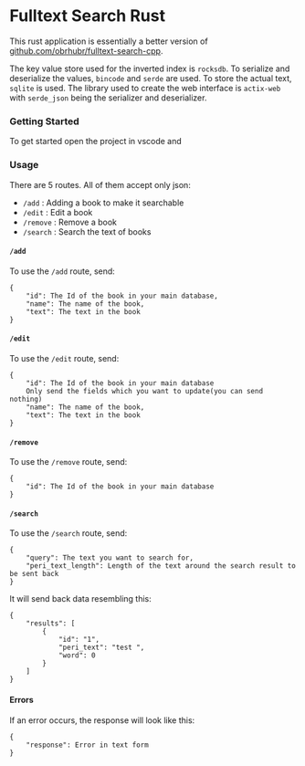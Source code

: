# Fulltext Search Rust

This rust application is essentially a better version of [github.com/obrhubr/fulltext-search-cpp](https://github.com/obrhubr/fulltext-search-cpp). 

The key value store used for the inverted index is `rocksdb`. To serialize and deserialize the values, `bincode` and `serde` are used. To store the actual text, `sqlite` is used. The library used to create the web interface is `actix-web` with `serde_json` being the serializer and deserializer.

### Getting Started

To get started open the project in vscode and

### Usage

There are 5 routes. All of them accept only json: 
 - `/add` : Adding a book to make it searchable
 - `/edit` : Edit a book
 - `/remove` : Remove a book
 - `/search` : Search the text of books


#### `/add`
To use the `/add` route, send:
```
{
    "id": The Id of the book in your main database,
    "name": The name of the book,
    "text": The text in the book
}
```

#### `/edit`
To use the `/edit` route, send:
```
{
    "id": The Id of the book in your main database
    Only send the fields which you want to update(you can send nothing)
    "name": The name of the book,
    "text": The text in the book
}
```

#### `/remove`
To use the `/remove` route, send:
```
{
    "id": The Id of the book in your main database
}
```

#### `/search`
To use the `/search` route, send:
```
{
    "query": The text you want to search for,
    "peri_text_length": Length of the text around the search result to be sent back
}
```
It will send back data resembling this:
```
{
    "results": [
        {
            "id": "1",
            "peri_text": "test ",
            "word": 0
        }
    ]
}
```

#### Errors
If an error occurs, the response will look like this:
```
{
    "response": Error in text form
}
```